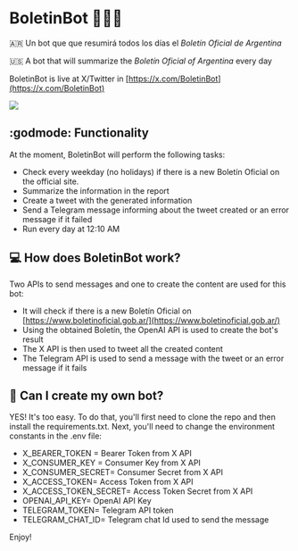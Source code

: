 # BoletinBot :robot::argentina:	
:argentina:	Un bot que que resumirá todos los días el _Boletín Oficial de Argentina_

:us: A bot that will summarize the _Boletín Oficial of Argentina_ every day

BoletinBot is live at X/Twitter in [https://x.com/BoletinBot](https://x.com/BoletinBot) 

<img src="https://pbs.twimg.com/profile_images/1820882645040979968/wl5n5ZnR_400x400.jpg">

## :godmode: Functionality
At the moment, BoletinBot will perform the following tasks:
- Check every weekday (no holidays) if there is a new Boletín Oficial on the official site.
- Summarize the information in the report
- Create a tweet with the generated information
- Send a Telegram message informing about the tweet created or an error message if it failed
- Run every day at 12:10 AM

## :computer: How does BoletinBot work?
Two APIs to send messages and one to create the content are used for this bot:
- It will check if there is a new Boletín Oficial on [https://www.boletinoficial.gob.ar/](https://www.boletinoficial.gob.ar/) 
- Using the obtained Boletín, the OpenAI API is used to create the bot's result
- The X API is then used to tweet all the created content
- The Telegram API is used to send a message with the tweet or an error message if it fails

## :rocket: Can I create my own bot?
YES! It's too easy. To do that, you'll first need to clone the repo and then install the requirements.txt. Next, you'll need to change the environment constants in the .env file:

* X_BEARER_TOKEN = Bearer Token from X API
* X_CONSUMER_KEY = Consumer Key from X API
* X_CONSUMER_SECRET= Consumer Secret from X API
* X_ACCESS_TOKEN= Access Token from X API
* X_ACCESS_TOKEN_SECRET= Access Token Secret from X API
* OPENAI_API_KEY= OpenAI API Key
* TELEGRAM_TOKEN= Telegram API token
* TELEGRAM_CHAT_ID= Telegram chat Id used to send the message

Enjoy!
